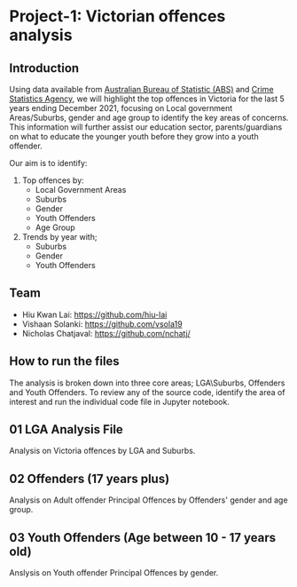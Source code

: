 # Project-1: Victorian offences analysis
## Introduction
Using data available from [Australian Bureau of Statistic (ABS)](https://www.abs.gov.au/statistics/people/crime-and-justice/recorded-crime-offenders/2020-21#victoria) and [Crime Statistics Agency](https://www.crimestatistics.vic.gov.au/crime-statistics/latest-victorian-crime-data/download-data), we will highlight the top offences in Victoria for the last 5 years ending December 2021, focusing on Local government Areas/Suburbs, gender and age group to identify the key areas of concerns. This information will further assist our education sector, parents/guardians on what to educate the younger youth before they grow into a youth offender. 

Our aim is to identify:
1)	Top offences by:
    - Local Government Areas
    - Suburbs
    - Gender
    - Youth Offenders
    - Age Group
2)	Trends by year with;
    - Suburbs
    - Gender
    - Youth Offenders

## Team
- Hiu Kwan Lai: https://github.com/hiu-lai
- Vishaan Solanki: https://github.com/vsola19
- Nicholas Chatjaval: https://github.com/nchatj/

## How to run the files
The analysis is broken down into three core areas; LGA\Suburbs, Offenders and Youth Offenders. To review any of the source code, identify the area of interest and run the individual code file in Jupyter notebook.

## 01 LGA Analysis File
Analysis on Victoria offences by LGA and Suburbs.

## 02 Offenders (17 years plus)
Analysis on Adult offender Principal Offences by Offenders' gender and age group. 

## 03 Youth Offenders (Age between 10 - 17 years old)
Anslysis on Youth offender Principal Offences by gender.
